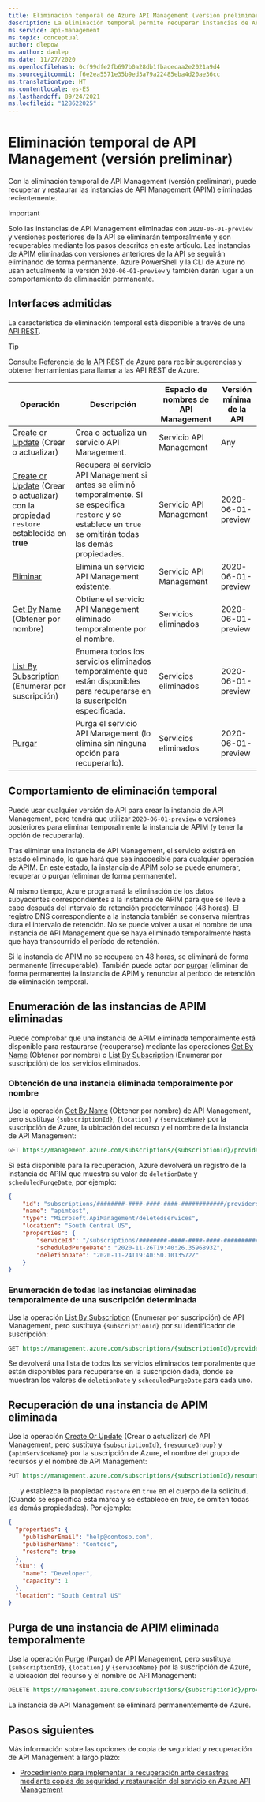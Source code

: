 ```yaml
---
title: Eliminación temporal de Azure API Management (versión preliminar) | Microsoft Docs
description: La eliminación temporal permite recuperar instancias de API Management eliminadas.
ms.service: api-management
ms.topic: conceptual
author: dlepow
ms.author: danlep
ms.date: 11/27/2020
ms.openlocfilehash: 0cf99dfe2fb697b0a28db1fbacecaa2e2021a9d4
ms.sourcegitcommit: f6e2ea5571e35b9ed3a79a22485eba4d20ae36cc
ms.translationtype: HT
ms.contentlocale: es-ES
ms.lasthandoff: 09/24/2021
ms.locfileid: "128622025"
---
```

# <a name="api-management-soft-delete-preview"></a>Eliminación temporal de API Management (versión preliminar)

Con la eliminación temporal de API Management (versión preliminar), puede recuperar y restaurar las instancias de API Management (APIM) eliminadas recientemente.

> [!IMPORTANT]
> Solo las instancias de API Management eliminadas con `2020-06-01-preview` y versiones posteriores de la API se eliminarán temporalmente y son recuperables mediante los pasos descritos en este artículo. Las instancias de APIM eliminadas con versiones anteriores de la API se seguirán eliminando de forma permanente. Azure PowerShell y la CLI de Azure no usan actualmente la versión `2020-06-01-preview` y también darán lugar a un comportamiento de eliminación permanente.

## <a name="supporting-interfaces"></a>Interfaces admitidas

La característica de eliminación temporal está disponible a través de una [API REST](/rest/api/apimanagement/2020-06-01-preview/apimanagementservice/restore).

> [!TIP]
> Consulte [Referencia de la API REST de Azure](/rest/api/azure/) para recibir sugerencias y obtener herramientas para llamar a las API REST de Azure.

| Operación | Descripción | Espacio de nombres de API Management | Versión mínima de la API |
|--|--|--|--|
| [Create or Update](/rest/api/apimanagement/2020-06-01-preview/apimanagementservice/createorupdate) (Crear o actualizar) | Crea o actualiza un servicio API Management.  | Servicio API Management | Any |
| [Create or Update](/rest/api/apimanagement/2020-06-01-preview/apimanagementservice/createorupdate) (Crear o actualizar) con la propiedad `restore` establecida en **true** | Recupera el servicio API Management si antes se eliminó temporalmente. Si se especifica `restore` y se establece en `true` se omitirán todas las demás propiedades.  | Servicio API Management |  2020-06-01-preview |
| [Eliminar](/rest/api/apimanagement/2020-06-01-preview/apimanagementservice/delete) | Elimina un servicio API Management existente. | Servicio API Management | 2020-06-01-preview|
| [Get By Name](/rest/api/apimanagement/2020-06-01-preview/deletedservices/getbyname) (Obtener por nombre) | Obtiene el servicio API Management eliminado temporalmente por el nombre. | Servicios eliminados | 2020-06-01-preview |
| [List By Subscription](/rest/api/apimanagement/2020-06-01-preview/deletedservices/listbysubscription) (Enumerar por suscripción) | Enumera todos los servicios eliminados temporalmente que están disponibles para recuperarse en la suscripción especificada. | Servicios eliminados | 2020-06-01-preview
| [Purgar](/rest/api/apimanagement/2020-06-01-preview/deletedservices/purge) | Purga el servicio API Management (lo elimina sin ninguna opción para recuperarlo). | Servicios eliminados | 2020-06-01-preview

## <a name="soft-delete-behavior"></a>Comportamiento de eliminación temporal

Puede usar cualquier versión de API para crear la instancia de API Management, pero tendrá que utilizar `2020-06-01-preview` o versiones posteriores para eliminar temporalmente la instancia de APIM (y tener la opción de recuperarla).

Tras eliminar una instancia de API Management, el servicio existirá en estado eliminado, lo que hará que sea inaccesible para cualquier operación de APIM. En este estado, la instancia de APIM solo se puede enumerar, recuperar o purgar (eliminar de forma permanente).

Al mismo tiempo, Azure programará la eliminación de los datos subyacentes correspondientes a la instancia de APIM para que se lleve a cabo después del intervalo de retención predeterminado (48 horas). El registro DNS correspondiente a la instancia también se conserva mientras dura el intervalo de retención. No se puede volver a usar el nombre de una instancia de API Management que se haya eliminado temporalmente hasta que haya transcurrido el período de retención.

Si la instancia de APIM no se recupera en 48 horas, se eliminará de forma permanente (irrecuperable). También puede optar por [purgar](#purge-a-soft-deleted-apim-instance) (eliminar de forma permanente) la instancia de APIM y renunciar al período de retención de eliminación temporal.

## <a name="list-deleted-apim-instances"></a>Enumeración de las instancias de APIM eliminadas

Puede comprobar que una instancia de APIM eliminada temporalmente está disponible para restaurarse (recuperarse) mediante las operaciones [Get By Name](/rest/api/apimanagement/2020-06-01-preview/deletedservices/getbyname) (Obtener por nombre) o [List By Subscription](/rest/api/apimanagement/2020-06-01-preview/deletedservices/listbysubscription) (Enumerar por suscripción) de los servicios eliminados.

### <a name="get-a-soft-deleted-instance-by-name"></a>Obtención de una instancia eliminada temporalmente por nombre

Use la operación [Get By Name](/rest/api/apimanagement/2020-06-01-preview/deletedservices/getbyname) (Obtener por nombre) de API Management, pero sustituya `{subscriptionId}`, `{location}` y `{serviceName}` por la suscripción de Azure, la ubicación del recurso y el nombre de la instancia de API Management:

```rest
GET https://management.azure.com/subscriptions/{subscriptionId}/providers/Microsoft.ApiManagement/locations/{location}/deletedservices/{serviceName}?api-version=2020-06-01-preview
```

Si está disponible para la recuperación, Azure devolverá un registro de la instancia de APIM que muestra su valor de `deletionDate` y `scheduledPurgeDate`, por ejemplo:

```json
{
    "id": "subscriptions/########-####-####-####-############/providers/Microsoft.ApiManagement/locations/southcentralus/deletedservices/apimtest",
    "name": "apimtest",
    "type": "Microsoft.ApiManagement/deletedservices",
    "location": "South Central US",
    "properties": {
        "serviceId": "/subscriptions/########-####-####-####-############/resourceGroups/apimtestgroup/providers/Microsoft.ApiManagement/service/apimtest",
        "scheduledPurgeDate": "2020-11-26T19:40:26.3596893Z",
        "deletionDate": "2020-11-24T19:40:50.1013572Z"
    }
}
```

### <a name="list-all-soft-deleted-instances-for-a-given-subscription"></a>Enumeración de todas las instancias eliminadas temporalmente de una suscripción determinada

Use la operación [List By Subscription](/rest/api/apimanagement/2020-06-01-preview/deletedservices/listbysubscription) (Enumerar por suscripción) de API Management, pero sustituya `{subscriptionId}` por su identificador de suscripción:

```rest
GET https://management.azure.com/subscriptions/{subscriptionId}/providers/Microsoft.ApiManagement/deletedservices?api-version=2020-06-01-preview
```

Se devolverá una lista de todos los servicios eliminados temporalmente que están disponibles para recuperarse en la suscripción dada, donde se muestran los valores de `deletionDate` y `scheduledPurgeDate` para cada uno.

## <a name="recover-a-deleted-apim-instance"></a>Recuperación de una instancia de APIM eliminada

Use la operación [Create Or Update](/rest/api/apimanagement/2020-06-01-preview/apimanagementservice/createorupdate) (Crear o actualizar) de API Management, pero sustituya `{subscriptionId}`, `{resourceGroup}` y `{apimServiceName}` por la suscripción de Azure, el nombre del grupo de recursos y el nombre de API Management:

```rest
PUT https://management.azure.com/subscriptions/{subscriptionId}/resourceGroups/{resourceGroup}/providers/Microsoft.ApiManagement/service/{apimServiceName}?api-version=2020-06-01-preview
```

. . . y establezca la propiedad `restore` en `true` en el cuerpo de la solicitud. (Cuando se especifica esta marca y se establece en *true*, se omiten todas las demás propiedades). Por ejemplo:

```json
{
  "properties": {
    "publisherEmail": "help@contoso.com",
    "publisherName": "Contoso",
    "restore": true
  },
  "sku": {
    "name": "Developer",
    "capacity": 1
  },
  "location": "South Central US"
}
```

## <a name="purge-a-soft-deleted-apim-instance"></a>Purga de una instancia de APIM eliminada temporalmente

Use la operación [Purge](/rest/api/apimanagement/2020-06-01-preview/deletedservices/purge) (Purgar) de API Management, pero sustituya `{subscriptionId}`, `{location}` y `{serviceName}` por la suscripción de Azure, la ubicación del recurso y el nombre de API Management:

```rest
DELETE https://management.azure.com/subscriptions/{subscriptionId}/providers/Microsoft.ApiManagement/locations/{location}/deletedservices/{serviceName}?api-version=2020-06-01-preview
```

La instancia de API Management se eliminará permanentemente de Azure.

## <a name="next-steps"></a>Pasos siguientes

Más información sobre las opciones de copia de seguridad y recuperación de API Management a largo plazo:

- [Procedimiento para implementar la recuperación ante desastres mediante copias de seguridad y restauración del servicio en Azure API Management](api-management-howto-disaster-recovery-backup-restore.md)